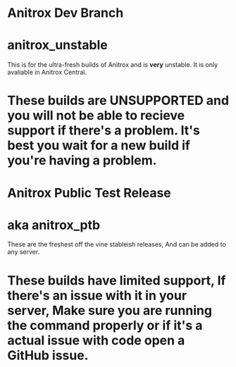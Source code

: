 
# Anitrox Dev Branch 
# anitrox_unstable
This is for the ultra-fresh builds of Anitrox and is **very** unstable. It is only avaliable in Anitrox Central.
# These builds are UNSUPPORTED and you will not be able to recieve support if there's a problem. It's best you wait for a new build if you're having a problem.

# Anitrox Public Test Release
# aka anitrox_ptb
These are the freshest off the vine stableish releases, And can be added to any server.
# These builds have limited support, If there's an issue with it in your server, Make sure you are running the command properly or if it's a actual issue with code open a GitHub issue.
